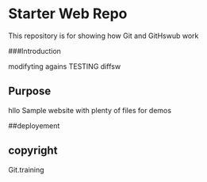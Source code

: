 # Starter Web Repo

This repository is for showing how Git and GitHswub work

###Introduction

modifyting agains
TESTING diffsw
## Purpose
hllo
Sample website with plenty of files for demos

##deployement
## copyright

Git.training